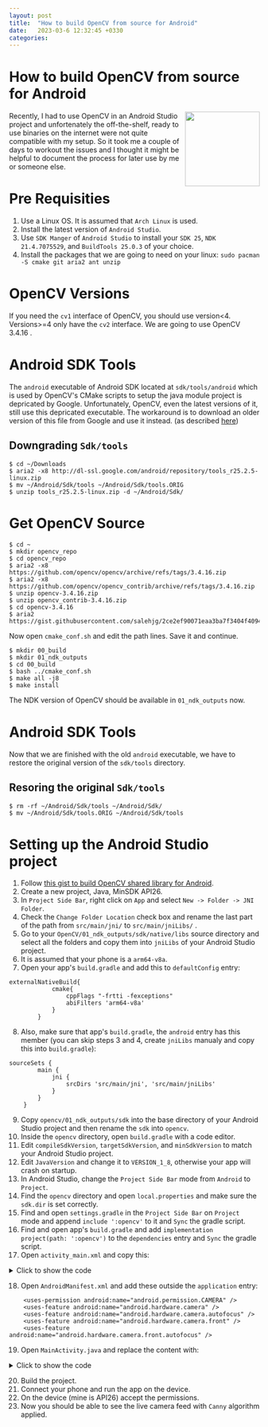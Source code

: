 ```yaml
---
layout: post
title:  "How to build OpenCV from source for Android"
date:   2023-03-6 12:32:45 +0330
categories:
---
```

# How to build OpenCV from source for Android
<img align="right" width="150" src="https://upload.wikimedia.org/wikipedia/commons/thumb/3/32/OpenCV_Logo_with_text_svg_version.svg/800px-OpenCV_Logo_with_text_svg_version.svg.png">
Recently, I had to use OpenCV in an Android Studio project and unfortenately the off-the-shelf, ready to use binaries on the internet were not quite compatible with my setup.
So it took me a couple of days to workout the issues and I thought it might be helpful to document the process for later use by me or someone else.

# Pre Requisities
1. Use a Linux OS. It is assumed that `Arch Linux` is used.
2. Install the latest version of `Android Studio`.
3. Use `SDK Manger` of `Android Studio` to install your `SDK 25`, `NDK 21.4.7075529`, and `BuildTools 25.0.3` of your choice.
4. Install the packages that we are going to need on your linux: `sudo pacman -S cmake git aria2 ant unzip`

# OpenCV Versions
If you need the `cv1` interface of OpenCV, you should use version<4. Versions>=4 only have the `cv2` interface.
We are going to use OpenCV 3.4.16 .

# Android SDK Tools
The `android` executable of Android SDK located at `sdk/tools/android` which is used by OpenCV's CMake scripts to setup the java module project is depricated by Google. Unfortunately, OpenCV, even the latest versions of it, still use this depricated executable. The workaround is to download an older version of this file from Google and use it instead. 
(as described [here](https://forum.unity.com/threads/solved-android-command-deprecated-error-unable-to-list-target-platforms.458814/))

## Downgrading `Sdk/tools`
```
$ cd ~/Downloads
$ aria2 -x8 http://dl-ssl.google.com/android/repository/tools_r25.2.5-linux.zip
$ mv ~/Android/Sdk/tools ~/Android/Sdk/tools.ORIG
$ unzip tools_r25.2.5-linux.zip -d ~/Android/Sdk/
``` 

# Get OpenCV Source 
```
$ cd ~
$ mkdir opencv_repo
$ cd opencv_repo
$ aria2 -x8 https://github.com/opencv/opencv/archive/refs/tags/3.4.16.zip
$ aria2 -x8 https://github.com/opencv/opencv_contrib/archive/refs/tags/3.4.16.zip
$ unzip opencv-3.4.16.zip
$ unzip opencv_contrib-3.4.16.zip
$ cd opencv-3.4.16
$ aria2 https://gist.githubusercontent.com/salehjg/2ce2ef90071eaa3ba7f3404f4094ae12/raw/41f1533729283affb1c02c00af4fd81e9d57aa2b/cmake_conf.sh
```
Now open `cmake_conf.sh` and edit the path lines. Save it and continue.
```
$ mkdir 00_build
$ mkdir 01_ndk_outputs
$ cd 00_build
$ bash ../cmake_conf.sh
$ make all -j8
$ make install
```
The NDK version of OpenCV should be available in `01_ndk_outputs` now.

# Android SDK Tools
Now that we are finished with the old `android` executable, we have to restore the original version of the `sdk/tools` directory.

## Resoring the original `Sdk/tools`
```
$ rm -rf ~/Android/Sdk/tools ~/Android/Sdk/
$ mv ~/Android/Sdk/tools.ORIG ~/Android/Sdk/tools
``` 

# Setting up the Android Studio project
1. Follow [this gist to build OpenCV shared library for Android](https://gist.github.com/salehjg/2ce2ef90071eaa3ba7f3404f4094ae12#file-opencv-ndk-build-md).
2. Create a new project, Java, MinSDK API26.
3. In `Project Side Bar`, right click on `App` and select `New -> Folder -> JNI Folder`.
4. Check the `Change Folder Location` check box and rename the last part of the path from `src/main/jni/` to `src/main/jniLibs/` .
5. Go to your `OpenCV/01_ndk_outputs/sdk/native/libs` source directory and select all the folders and copy them into `jniLibs` of your Android Studio project.
6. It is assumed that your phone is a `arm64-v8a`.
7. Open your app's `build.gradle` and add this to `defaultConfig` entry:
```
externalNativeBuild{
            cmake{
                cppFlags "-frtti -fexceptions"
                abiFilters 'arm64-v8a'
            }
        }
```
8. Also, make sure that app's `build.gradle`, the `android` entry has this member (you can skip steps 3 and 4, create `jniLibs` manualy and copy this into `build.gradle`):
```
sourceSets {
        main {
            jni {
                srcDirs 'src/main/jni', 'src/main/jniLibs'
            }
        }
    }
```
9. Copy `opencv/01_ndk_outputs/sdk` into the base directory of your Android Studio project and then rename the `sdk` into `opencv`.
10. Inside the `opencv` directory, open `build.gradle` with a code editor.
11. Edit `compileSdkVersion`, `targetSdkVersion`, and `minSdkVersion` to match your Android Studio project.
12. Edit `JavaVersion` and change it to `VERSION_1_8`, otherwise your app will crash on startup.
13. In Android Studio, change the `Project Side Bar` mode from `Android` to `Project`.
14. Find the `opencv` directory and open `local.properties` and make sure the `sdk.dir` is set correctly.
15. Find and open `settings.gradle` in the `Project Side Bar` on `Project` mode and append `include ':opencv'` to it and `Sync` the gradle script.
16. Find and open app's `build.gradle` and add `implementation project(path: ':opencv')` to the `dependencies` entry and `Sync` the gradle script.
17. Open `activity_main.xml` and copy this:
<details> 
  <summary>Click to show the code</summary>
  ```
  <LinearLayout xmlns:android="http://schemas.android.com/apk/res/android"
      xmlns:tools="http://schemas.android.com/tools"
      xmlns:opencv="http://schemas.android.com/apk/res-auto"
      android:layout_width="match_parent"
      android:layout_height="match_parent" >

      <org.opencv.android.JavaCameraView
          android:layout_width="fill_parent"
          android:layout_height="fill_parent"
          android:visibility="gone"
          android:id="@+id/HelloOpenCvView"
          opencv:show_fps="true"
          opencv:camera_id="any" />

  </LinearLayout>
  ```
</details>

18. Open `AndroidManifest.xml` and add these outside the `application` entry:
```
    <uses-permission android:name="android.permission.CAMERA" />
    <uses-feature android:name="android.hardware.camera" />
    <uses-feature android:name="android.hardware.camera.autofocus" />
    <uses-feature android:name="android.hardware.camera.front" />
    <uses-feature android:name="android.hardware.camera.front.autofocus" />
```
19. Open `MainActivity.java` and replace the content with:
<details> 
  <summary>Click to show the code</summary>
            
  ```
  public class MainActivity extends AppCompatActivity implements CameraBridgeViewBase.CvCameraViewListener2 {
      private CameraBridgeViewBase mOpenCvCameraView;

      @Override
      protected void onCreate(Bundle savedInstanceState) {
          super.onCreate(savedInstanceState);
          setContentView(R.layout.activity_main);
          System.loadLibrary("opencv_java3");
          Mat a = new Mat(100,200, CvType.CV_8UC1);
          Mat b = new Mat(100,200, CvType.CV_8UC1);

          getPermissions();

          mOpenCvCameraView = (CameraBridgeViewBase) findViewById(R.id.HelloOpenCvView);
          mOpenCvCameraView.setVisibility(SurfaceView.VISIBLE);
          mOpenCvCameraView.setCvCameraViewListener(this);

      }

      private void getPermissions() {
          String[] requiredPermission = {
                  android.Manifest.permission.CAMERA,
          };
          ActivityCompat.requestPermissions(MainActivity.this, requiredPermission, 100);
      }

      @Override
      public void onRequestPermissionsResult (int requestCode, @NonNull String[] permissions, @NonNull int[] grantResults){
          super.onRequestPermissionsResult(requestCode, permissions, grantResults);

          if (requestCode == 100) {

              boolean allPermission = true;
              for (int i = 0; i < grantResults.length-2; i++) {
                  if (grantResults[i] != PackageManager.PERMISSION_GRANTED) {
                      allPermission = false;
                  }
              }
              if (allPermission) {
                  Toast.makeText(this, "Perms granted.", Toast.LENGTH_SHORT).show();
                  mOpenCvCameraView.enableView();
              } else {
                  Toast.makeText(this, "Failed to get the perms.", Toast.LENGTH_SHORT).show();
              }
          }
      }

      @Override
      public void onCameraViewStarted(int width, int height) {

      }

      @Override
      public void onCameraViewStopped() {

      }

      @Override
      public Mat onCameraFrame(CameraBridgeViewBase.CvCameraViewFrame inputFrame) {
          Mat src = inputFrame.rgba();

          Mat gray = new Mat(src.rows(), src.cols(), src.type());
          Mat edges = new Mat(src.rows(), src.cols(), src.type());

          org.opencv.imgproc.Imgproc.cvtColor(src, gray, org.opencv.imgproc.Imgproc.COLOR_RGB2GRAY);
          org.opencv.imgproc.Imgproc.Canny(gray, edges, 100, 100*3);
          return edges;
      }

      @Override
      public void onPause() {
          super.onPause();
          if (mOpenCvCameraView != null)
              mOpenCvCameraView.disableView();
      }

      public void onDestroy() {
          super.onDestroy();
          if (mOpenCvCameraView != null)
              mOpenCvCameraView.disableView();
      }
  }
  ```
                                                        
</details>

20. Build the project.
21. Connect your phone and run the app on the device.
22. On the device (mine is API26) accept the permissions.
23. Now you should be able to see the live camera feed with `Canny` algorithm applied.

 
